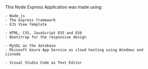 
 This Node Express Application was made using:
    
    - Node.js
    - The Express framework
    - EJS View Template
    
    - HTML, CSS, JavaScript ES5 and ES6
    - Bootstrap for the responsive design
    
    - MySQL as the database
    - Micosoft Azure App Service as cloud hosting using Windows and iisnode
    
    - Visual Studio Code as Text Editor
   
